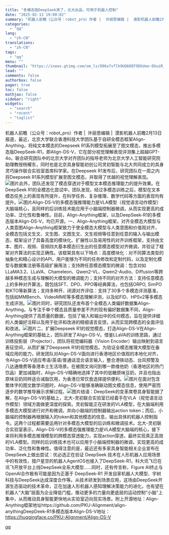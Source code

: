 ```yaml
---
title: "多模态版DeepSeek来了，北大出品，可用于机器人控制"
date: "2025-02-13 19:00:02"
summary: "机器人前瞻（公众号：robot_pro）作者 |  许丽思编辑 |  漠影机器人前瞻2月13日报道，..."
categories:
  - "qq"
lang:
  - "zh-CN"
translations:
  - "zh-CN"
tags:
  - "qq"
menu: ""
thumbnail: "https://inews.gtimg.com/om_ls/O96x7vflh9UQ60EF9DkUee-OUuiR_sxChXfkkgiO_80nEAA_640360/0"
lead: ""
comments: false
authorbox: false
pager: true
toc: false
mathjax: false
sidebar: "right"
widgets:
  - "search"
  - "recent"
  - "taglist"
---
```


机器人前瞻（公众号：robot\_pro）作者 |  许丽思编辑 |  漠影机器人前瞻2月13日报道，最近，北京大学联合香港科技大学团队基于自研全模态框架Align-Anything，将纯文本模态的Deepseek R1系列模型拓展至了图文模态，推出多模态版DeepSeek-R1，即Align-DS-V，它在部分视觉理解表现评测集上超越GPT-4o。联合研究团队中的北京大学对齐团队的指导老师为北京大学人工智能研究院助理教授杨耀东，同时也是北京具身智能初创公司灵初智能与北大共同成立的具身灵巧操作联合实验室首席科学家。在Deepseek R1发布后，研究团队在一周之内将Deepseek R1系列模型扩展至图文模态，并取得了优越的视觉理解表现。![图片](https://inews.gtimg.com/om_bt/OqVmdn8vdC5oMe92CRGxd16b6-OB41446-86-q48r6PU4AA/641)此外，团队还发现了模态穿透对于模型文本模态推理能力的提升效果。在DeepSeek R1的全模态化尝试中，团队发现，经过多模态训练之后，模型在文本模态任务上的表现有所提升，在科学任务、复杂推理、数学代码等方面的表现均有提升。![图片](https://inews.gtimg.com/om_bt/OcpT9yvjI79PXOoMDdXBSazQM98AUSOD78KD5khIbbc0YAA/641)Align-DS-V的多模态强推理能力是VLA模型（视觉语言动作模型）大脑端核心，且同样的后训练技术能应用于小脑端控制器微调，从而实现更高的成功率、泛化性和鲁棒性。目前，Align-Anything框架，以及DeepSeek-R1的多模态版本Align-DS-V，均已开源。一、Align-Anything框架，对齐全模态大模型与人类意图Align-Anything框架致力于使全模态大模型与人类意图和价值观对齐，全模态包括文生文、文生图、文图生文、文生视频等任意到任意的输入与输出模态，框架设计了具备高度的模块化、扩展性以及易用性的对齐训练框架，支持由文本、图片、视频、音频四大基本模态衍生出的任意模态模型对齐微调，并验证了框架对齐算法的实现正确性。该框架具有以下特点：高度模块化：对不同算法类型的抽象化和精心设计的API，用户能够为不同的任务修改和定制代码，以及定制化模型与数据集注册等高级扩展用法；支持跨任意模态模型的微调：包含对如LLaMA3.2、LLaVA、Chameleon、Qwen2-VL、Qwen2-Audio、Diffusion等跨越多种模态生成与理解的大模型的微调能力；支持不同的对齐方法：支持任意模态上的多种对齐算法，既包括SFT、DPO、PPO等经典算法，也包括ORPO, SimPO和KTO等新算法；支持多种开、闭源对齐评估：支持了30多个多模态评测基准，包括如MMBench、VideoMME等多模态理解评测，以及如FID、HPSv2等多模态生成评测。![图片](https://inews.gtimg.com/om_bt/OulhfwR4DN-jufydFuEsrH9EWtyr-GP-XRPaifIYDWCn8AA/641)同时，研究团队还发布首个全模态人类偏好数据集Align-Anything。与专注于单个模态且质量参差不齐的现有偏好数据集不同，Align-Anything提供了高质量的数据，包括了输入和输出中的任何模态，旨在提供详细的人类偏好注释以及用于批评和改进的精细语言反馈，从而实现跨模态的全面评估和改进。![图片](https://inews.gtimg.com/om_bt/OUluCPae-nJiM99dxEXmuIbm_gKHTa2MbeRMX--cTnx6kAA/641)二、扩展Deepseek R1的视觉模态，打造Align-DS-V在Align-Anything框架的基础上，团队研发了Align-DS-V。借鉴LLaVA的训练思路，通过训练投影层（Projector），团队将视觉编码器（Vision Encoder）输出映射到语言表征空间，从而扩展了Deepseek R1的视觉模态。为验证全模态推理大模型在垂域应用的能力，研发团队对Align-DS-V面向进行香港地区价值观的本地化对齐，令Align-DS-V适应粤语/英语/普通话混合语言输入，整合港铁动态、台风预警及八达通缴费等香港本土生活场景。在被图文询问到哪一款维他奶（香港地区的热门饮品）更加减脂时，Align-DS-V精确地选择了其中的低糖原味豆奶，并且也指出原味豆奶同样适合减脂饮用，为香港日常饮食选择提供便利。![图片](https://inews.gtimg.com/om_bt/OuQNKQ1aWfk3PJU1ix5R36S5ctQMkDcFyzc5EmMR_KF3cAA/641)在面对包含繁体字的图文数学问题时，Align-DS-V能够准确联动图文模态信息，使用严密而逐步的数学推导展示求解过程。![图片](https://inews.gtimg.com/om_bt/OyYkC81M1xrc4_-dlo4WFWTE7l1dsLd_giOBwFoPmAMb8AA/641)结语：DeepSeek的变革席卷具身智能据了解，在Align-DS-V的基础上，北大-灵初联合实验室已经着手在VLA（视觉语言动作模型）领域方面做更深度的探索。灵初智能正在研发的VLA模型，在大脑端利用多模态大模型进行对齐和微调，并向小脑端的控制器输出action token；而后，小脑端的控制器再根据输入的token和其他模态的信息，输出具体的机器人控制指令。这两个过程都需要运用针对多模态大模型的后训练和微调技术。北大-灵初联合实验室表示，Align-DS-V的多模态强推理能力是VLA模型大脑端的核心，接下来将利用多模态推理模型的跨模态穿透能力，实现action穿透，最终实现真正高效的VLA模型。同样的后训练技术也可以应用于小脑端控制器的微调，实现更高的成功率、泛化性和鲁棒性。值得注意的是，最近还有多家具身智能相关企业宣布在DeepSeek上做出尝试：优必选正在验证 DeepSeek 技术在人形机器人应用场景中的有效性，猎户星空的机器人AgentOS也接入了DeepSeek-R1，科大讯飞已在讯飞开放平台上线DeepSeek全系大模型……同时，还有传言称，Figure AI终止与OpenAI合作极有可能是因为正基于 DeepSeek-R1 开发自家机器人大模型、宇树科技与DeepSeek达成深度合作等。从技术研发到场景应用，这场由DeepSeek开源生态驱动的技术革命，正在加速人形机器人感知理解决策能力的进化，也有望在机器人“大脑”层面为企业降低门槛，推动更多的力量向更底层的运动控制“小脑”上集中，从而推动具身智能更快地从实验室迈向现实场景。附上开源地址：Align-Anything框架地址https://github.com/PKU-Alignment/align-anythingDeepDeek-R1多模态版本Align-DS-V地址：https://huggingface.co/PKU-Alignment/Align-DS-V

[qq](https://new.qq.com/rain/a/20250213A07MRK00)
